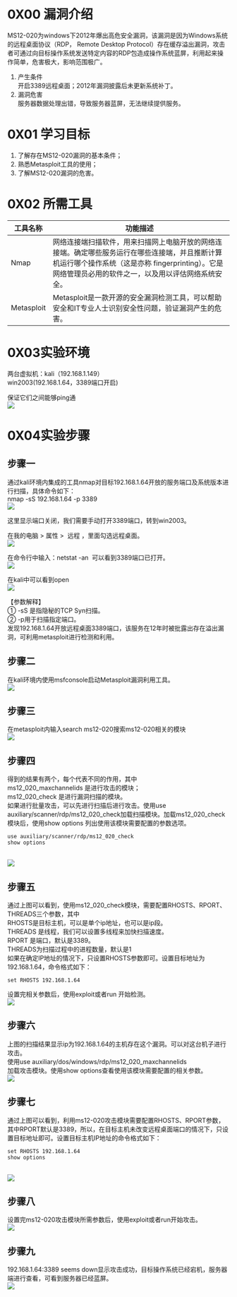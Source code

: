 
# 0X00 漏洞介绍
MS12-020为windows下2012年爆出高危安全漏洞，该漏洞是因为Windows系统的远程桌面协议（RDP， Remote Desktop Protocol）存在缓存溢出漏洞，攻击者可通过向目标操作系统发送特定内容的RDP包造成操作系统蓝屏，利用起来操作简单，危害极大，影响范围极广。

1. 产生条件<br />开启3389远程桌面；2012年漏洞披露后未更新系统补丁。
2. 漏洞危害<br />服务器数据处理出错，导致服务器蓝屏，无法继续提供服务。


# 0X01 学习目标

1. 了解存在MS12-020漏洞的基本条件；
2. 熟悉Metasploit工具的使用；
3. 了解MS12-020漏洞的危害。


# 0X02 所需工具
| 工具名称 | 功能描述 |
| --- | --- |
| Nmap | 网络连接端扫描软件，用来扫描网上电脑开放的网络连接端。确定哪些服务运行在哪些连接端，并且推断计算机运行哪个操作系统（这是亦称 fingerprinting）。它是网络管理员必用的软件之一，以及用以评估网络系统安全。 |
| Metasploit | Metasploit是一款开源的安全漏洞检测工具，可以帮助安全和IT专业人士识别安全性问题，验证漏洞产生的危害。 |



# 0X03实验环境
两台虚拟机：kali（192.168.1.149）<br />win2003(192.168.1.64，3389端口开启)

保证它们之间能够ping通<br />![](https://img-blog.csdnimg.cn/20200414095057186.png?x-oss-process=image/watermark,type_ZmFuZ3poZW5naGVpdGk,shadow_10,text_aHR0cHM6Ly9ibG9nLmNzZG4ubmV0L3FxXzQ0Mjc2NzQx,size_16,color_FFFFFF,t_70#crop=0&crop=0&crop=1&crop=1&id=duXEi&originHeight=388&originWidth=718&originalType=binary&ratio=1&rotation=0&showTitle=false&status=done&style=none&title=)


# 0X04实验步骤

## 步骤一
通过kali环境内集成的工具nmap对目标192.168.1.64开放的服务端口及系统版本进行扫描，具体命令如下：<br />nmap -sS 192.168.1.64 -p 3389<br />![](https://img-blog.csdnimg.cn/20200414095654819.png#crop=0&crop=0&crop=1&crop=1&id=HRzRW&originHeight=185&originWidth=611&originalType=binary&ratio=1&rotation=0&showTitle=false&status=done&style=none&title=)

这里显示端口关闭，我们需要手动打开3389端口，转到win2003。

在我的电脑 > 属性 >  远程 ，里面勾选远程桌面。<br />![](https://img-blog.csdnimg.cn/20200414095929650.png?x-oss-process=image/watermark,type_ZmFuZ3poZW5naGVpdGk,shadow_10,text_aHR0cHM6Ly9ibG9nLmNzZG4ubmV0L3FxXzQ0Mjc2NzQx,size_16,color_FFFFFF,t_70#crop=0&crop=0&crop=1&crop=1&id=xFnOK&originHeight=470&originWidth=445&originalType=binary&ratio=1&rotation=0&showTitle=false&status=done&style=none&title=)

在命令行中输入：netstat -an  可以看到3389端口已打开。<br />![](https://img-blog.csdnimg.cn/20200414100114559.png?x-oss-process=image/watermark,type_ZmFuZ3poZW5naGVpdGk,shadow_10,text_aHR0cHM6Ly9ibG9nLmNzZG4ubmV0L3FxXzQ0Mjc2NzQx,size_16,color_FFFFFF,t_70#crop=0&crop=0&crop=1&crop=1&id=bPkw1&originHeight=384&originWidth=605&originalType=binary&ratio=1&rotation=0&showTitle=false&status=done&style=none&title=)

在kali中可以看到open<br />![](https://img-blog.csdnimg.cn/20200414100209135.png#crop=0&crop=0&crop=1&crop=1&id=bwV14&originHeight=185&originWidth=595&originalType=binary&ratio=1&rotation=0&showTitle=false&status=done&style=none&title=)

【参数解释】<br />①	-sS 是指隐秘的TCP Syn扫描。<br />②	-p用于扫描指定端口。<br />发现192.168.1.64开放远程桌面3389端口，该服务在12年时被批露出存在溢出漏洞，可利用metasploit进行检测和利用。


## 步骤二
在kali环境内使用msfconsole启动Metasploit漏洞利用工具。<br />![](https://img-blog.csdnimg.cn/20200414100409501.png?x-oss-process=image/watermark,type_ZmFuZ3poZW5naGVpdGk,shadow_10,text_aHR0cHM6Ly9ibG9nLmNzZG4ubmV0L3FxXzQ0Mjc2NzQx,size_16,color_FFFFFF,t_70#crop=0&crop=0&crop=1&crop=1&id=Mky5a&originHeight=539&originWidth=726&originalType=binary&ratio=1&rotation=0&showTitle=false&status=done&style=none&title=)


## 步骤三
在metasploit内输入search ms12-020搜索ms12-020相关的模块<br />![](https://img-blog.csdnimg.cn/2020041410051459.png?x-oss-process=image/watermark,type_ZmFuZ3poZW5naGVpdGk,shadow_10,text_aHR0cHM6Ly9ibG9nLmNzZG4ubmV0L3FxXzQ0Mjc2NzQx,size_16,color_FFFFFF,t_70#crop=0&crop=0&crop=1&crop=1&id=pSJqG&originHeight=302&originWidth=720&originalType=binary&ratio=1&rotation=0&showTitle=false&status=done&style=none&title=)


## 步骤四
得到的结果有两个，每个代表不同的作用，其中<br />ms12_020_maxchannelids 是进行攻击的模块；<br />ms12_020_check 是进行漏洞扫描的模块。<br />如果进行批量攻击，可以先进行扫描后进行攻击。使用use auxiliary/scanner/rdp/ms12_020_check加载扫描模块。加载ms12_020_check模块后，使用show options 列出使用该模块需要配置的参数选项。
```
use auxiliary/scanner/rdp/ms12_020_check
show options
```
<br />![](https://img-blog.csdnimg.cn/20200414100814794.png?x-oss-process=image/watermark,type_ZmFuZ3poZW5naGVpdGk,shadow_10,text_aHR0cHM6Ly9ibG9nLmNzZG4ubmV0L3FxXzQ0Mjc2NzQx,size_16,color_FFFFFF,t_70#crop=0&crop=0&crop=1&crop=1&id=PBEOI&originHeight=258&originWidth=736&originalType=binary&ratio=1&rotation=0&showTitle=false&status=done&style=none&title=)


## 步骤五
通过上图可以看到，使用ms12_020_check模块，需要配置RHOSTS、RPORT、THREADS三个参数，其中<br />RHOSTS是目标主机，可以是单个ip地址，也可以是ip段。<br />THREADS 是线程，我们可以设置多线程来加快扫描速度。<br />RPORT 是端口，默认是3389。<br />THREADS为扫描过程中的进程数量，默认是1<br />如果在确定IP地址的情况下，只设置RHOSTS参数即可。设置目标地址为192.168.1.64，命令格式如下：
```
set RHOSTS 192.168.1.64
```

设置完相关参数后，使用exploit或者run 开始检测。<br />![](https://img-blog.csdnimg.cn/20200414101043734.png#crop=0&crop=0&crop=1&crop=1&id=kUozY&originHeight=150&originWidth=717&originalType=binary&ratio=1&rotation=0&showTitle=false&status=done&style=none&title=)


## 步骤六
上图的扫描结果显示ip为192.168.1.64的主机存在这个漏洞。可以对这台机子进行攻击。<br />使用use auxiliary/dos/windows/rdp/ms12_020_maxchannelids<br />加载攻击模块。使用show options查看使用该模块需要配置的相关参数。<br />![](https://img-blog.csdnimg.cn/2020041410125675.png?x-oss-process=image/watermark,type_ZmFuZ3poZW5naGVpdGk,shadow_10,text_aHR0cHM6Ly9ibG9nLmNzZG4ubmV0L3FxXzQ0Mjc2NzQx,size_16,color_FFFFFF,t_70#crop=0&crop=0&crop=1&crop=1&id=xVD8G&originHeight=220&originWidth=812&originalType=binary&ratio=1&rotation=0&showTitle=false&status=done&style=none&title=)


## 步骤七
通过上图可以看到，利用ms12-020攻击模块需要配置RHOSTS、RPORT参数，其中RPORT默认是3389，所以，在目标主机未改变远程桌面端口的情况下，只设置目标地址即可。设置目标主机IP地址的命令格式如下：
```
set RHOSTS 192.168.1.64
show options
```
<br />![](https://img-blog.csdnimg.cn/20200414101419290.png?x-oss-process=image/watermark,type_ZmFuZ3poZW5naGVpdGk,shadow_10,text_aHR0cHM6Ly9ibG9nLmNzZG4ubmV0L3FxXzQ0Mjc2NzQx,size_16,color_FFFFFF,t_70#crop=0&crop=0&crop=1&crop=1&id=pDl1g&originHeight=233&originWidth=815&originalType=binary&ratio=1&rotation=0&showTitle=false&status=done&style=none&title=)


## 步骤八
设置完ms12-020攻击模块所需参数后，使用exploit或者run开始攻击。<br />![](https://img-blog.csdnimg.cn/20200414101547314.png#crop=0&crop=0&crop=1&crop=1&id=h5YFY&originHeight=182&originWidth=815&originalType=binary&ratio=1&rotation=0&showTitle=false&status=done&style=none&title=)


## 步骤九
192.168.1.64:3389 seems down显示攻击成功，目标操作系统已经宕机，服务器端进行查看，可看到服务器已经蓝屏。<br />![](https://img-blog.csdnimg.cn/20200414101529704.png?x-oss-process=image/watermark,type_ZmFuZ3poZW5naGVpdGk,shadow_10,text_aHR0cHM6Ly9ibG9nLmNzZG4ubmV0L3FxXzQ0Mjc2NzQx,size_16,color_FFFFFF,t_70#crop=0&crop=0&crop=1&crop=1&id=RD9W2&originHeight=478&originWidth=649&originalType=binary&ratio=1&rotation=0&showTitle=false&status=done&style=none&title=)
